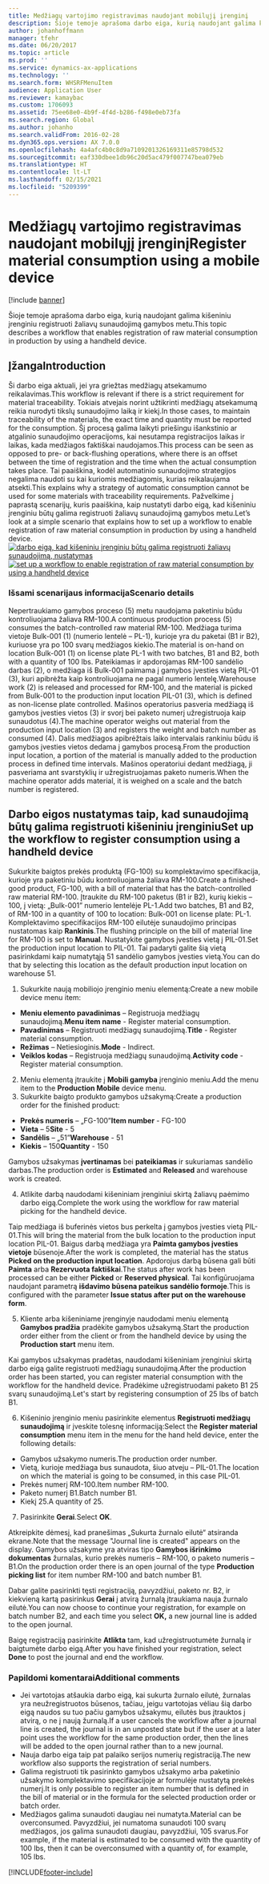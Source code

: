 ```yaml
---
title: Medžiagų vartojimo registravimas naudojant mobilųjį įrenginį
description: Šioje temoje aprašoma darbo eiga, kurią naudojant galima kišeniniu įrenginiu registruoti žaliavų sunaudojimą gamybos metu.
author: johanhoffmann
manager: tfehr
ms.date: 06/20/2017
ms.topic: article
ms.prod: ''
ms.service: dynamics-ax-applications
ms.technology: ''
ms.search.form: WHSRFMenuItem
audience: Application User
ms.reviewer: kamaybac
ms.custom: 1706093
ms.assetid: 75ee68e0-4b9f-4f4d-b286-f498e0eb73fa
ms.search.region: Global
ms.author: johanho
ms.search.validFrom: 2016-02-28
ms.dyn365.ops.version: AX 7.0.0
ms.openlocfilehash: 4a4afc4b0c8d9a7109201326169311e85798d532
ms.sourcegitcommit: eaf330dbee1db96c20d5ac479f007747bea079eb
ms.translationtype: HT
ms.contentlocale: lt-LT
ms.lasthandoff: 02/15/2021
ms.locfileid: "5209399"
---
```

# <a name="register-material-consumption-using-a-mobile-device"></a><span data-ttu-id="6152f-103">Medžiagų vartojimo registravimas naudojant mobilųjį įrenginį</span><span class="sxs-lookup"><span data-stu-id="6152f-103">Register material consumption using a mobile device</span></span>

[!include [banner](../includes/banner.md)]

<span data-ttu-id="6152f-104">Šioje temoje aprašoma darbo eiga, kurią naudojant galima kišeniniu įrenginiu registruoti žaliavų sunaudojimą gamybos metu.</span><span class="sxs-lookup"><span data-stu-id="6152f-104">This topic describes a workflow that enables registration of raw material consumption in production by using a handheld device.</span></span>

<a name="introduction"></a><span data-ttu-id="6152f-105">Įžanga</span><span class="sxs-lookup"><span data-stu-id="6152f-105">Introduction</span></span>
------------

<span data-ttu-id="6152f-106">Ši darbo eiga aktuali, jei yra griežtas medžiagų atsekamumo reikalavimas.</span><span class="sxs-lookup"><span data-stu-id="6152f-106">This workflow is relevant if there is a strict requirement for material traceability.</span></span> <span data-ttu-id="6152f-107">Tokiais atvejais norint užtikrinti medžiagų atsekamumą reikia nurodyti tikslų sunaudojimo laiką ir kiekį.</span><span class="sxs-lookup"><span data-stu-id="6152f-107">In those cases, to maintain traceability of the materials, the exact time and quantity must be reported for the consumption.</span></span> <span data-ttu-id="6152f-108">Šį procesą galima laikyti priešingu išankstinio ar atgalinio sunaudojimo operacijoms, kai nesutampa registracijos laikas ir laikas, kada medžiagos faktiškai naudojamos.</span><span class="sxs-lookup"><span data-stu-id="6152f-108">This process can be seen as opposed to pre- or back-flushing operations, where there is an offset between the time of registration and the time when the actual consumption takes place.</span></span> <span data-ttu-id="6152f-109">Tai paaiškina, kodėl automatinio sunaudojimo strategijos negalima naudoti su kai kuriomis medžiagomis, kurias reikalaujama atsekti.</span><span class="sxs-lookup"><span data-stu-id="6152f-109">This explains why a strategy of automatic consumption cannot be used for some materials with traceability requirements.</span></span> <span data-ttu-id="6152f-110">Pažvelkime į paprastą scenarijų, kuris paaiškina, kaip nustatyti darbo eigą, kad kišeniniu įrenginiu būtų galima registruoti žaliavų sunaudojimą gamybos metu.</span><span class="sxs-lookup"><span data-stu-id="6152f-110">Let’s look at a simple scenario that explains how to set up a workflow to enable registration of raw material consumption in production by using a handheld device.</span></span> <span data-ttu-id="6152f-111">[![darbo eigą, kad kišeniniu įrenginiu būtų galima registruoti žaliavų sunaudojimą, nustatymas](./media/scenario3.png)](./media/scenario3.png)</span><span class="sxs-lookup"><span data-stu-id="6152f-111">[![set up a workflow to enable registration of raw material consumption by using a handheld device](./media/scenario3.png)](./media/scenario3.png)</span></span>

### <a name="scenario-details"></a><span data-ttu-id="6152f-112">Išsami scenarijaus informacija</span><span class="sxs-lookup"><span data-stu-id="6152f-112">Scenario details</span></span>

<span data-ttu-id="6152f-113">Nepertraukiamo gamybos proceso (5) metu naudojama paketiniu būdu kontroliuojama žaliava RM-100.</span><span class="sxs-lookup"><span data-stu-id="6152f-113">A continuous production process (5) consumes the batch-controlled raw material RM-100.</span></span> <span data-ttu-id="6152f-114">Medžiaga turima vietoje Bulk-001 (1) (numerio lentelė – PL-1), kurioje yra du paketai (B1 ir B2), kuriuose yra po 100 svarų medžiagos kiekio.</span><span class="sxs-lookup"><span data-stu-id="6152f-114">The material is on-hand on location Bulk-001 (1) on license plate PL-1 with two batches, B1 and B2, both with a quantity of 100 lbs.</span></span> <span data-ttu-id="6152f-115">Pateikiamas ir apdorojamas RM-100 sandėlio darbas (2), o medžiaga iš Bulk-001 paimama į gamybos įvesties vietą PIL-01 (3), kuri apibrėžta kaip kontroliuojama ne pagal numerio lentelę.</span><span class="sxs-lookup"><span data-stu-id="6152f-115">Warehouse work (2) is released and processed for RM-100, and the material is picked from Bulk-001 to the production input location PIL-01 (3), which is defined as non-license plate controlled.</span></span> <span data-ttu-id="6152f-116">Mašinos operatorius pasveria medžiagą iš gamybos įvesties vietos (3) ir svorį bei paketo numerį užregistruoja kaip sunaudotus (4).</span><span class="sxs-lookup"><span data-stu-id="6152f-116">The machine operator weighs out material from the production input location (3) and registers the weight and batch number as consumed (4).</span></span> <span data-ttu-id="6152f-117">Dalis medžiagos apibrėžtais laiko intervalais rankiniu būdu iš gamybos įvesties vietos dedama į gamybos procesą.</span><span class="sxs-lookup"><span data-stu-id="6152f-117">From the production input location, a portion of the material is manually added to the production process in defined time intervals.</span></span> <span data-ttu-id="6152f-118">Mašinos operatoriui dedant medžiagą, ji pasveriama ant svarstyklių ir užregistruojamas paketo numeris.</span><span class="sxs-lookup"><span data-stu-id="6152f-118">When the machine operator adds material, it is weighed on a scale and the batch number is registered.</span></span>

## <a name="set-up-the-workflow-to-register-consumption-using-a-handheld-device"></a><span data-ttu-id="6152f-119">Darbo eigos nustatymas taip, kad sunaudojimą būtų galima registruoti kišeniniu įrenginiu</span><span class="sxs-lookup"><span data-stu-id="6152f-119">Set up the workflow to register consumption using a handheld device</span></span>
<span data-ttu-id="6152f-120">Sukurkite baigtos prekės produktą (FG-100) su komplektavimo specifikacija, kurioje yra paketiniu būdu kontroliuojama žaliava RM-100.</span><span class="sxs-lookup"><span data-stu-id="6152f-120">Create a finished-good product, FG-100, with a bill of material that has the batch-controlled raw material RM-100.</span></span> <span data-ttu-id="6152f-121">Įtraukite du RM-100 paketus (B1 ir B2), kurių kiekis – 100, į vietą: „Bulk-001” numerio lentelėje PL-1.</span><span class="sxs-lookup"><span data-stu-id="6152f-121">Add two batches, B1 and B2, of RM-100 in a quantity of 100 to location: Bulk-001 on license plate: PL-1.</span></span> <span data-ttu-id="6152f-122">Komplektavimo specifikacijos RM-100 eilutėje sunaudojimo principas nustatomas kaip **Rankinis**.</span><span class="sxs-lookup"><span data-stu-id="6152f-122">The flushing principle on the bill of material line for RM-100 is set to **Manual**.</span></span> <span data-ttu-id="6152f-123">Nustatykite gamybos įvesties vietą į PIL-01.</span><span class="sxs-lookup"><span data-stu-id="6152f-123">Set  the production input location to PIL-01.</span></span> <span data-ttu-id="6152f-124">Tai padaryti galite šią vietą pasirinkdami kaip numatytąją 51 sandėlio gamybos įvesties vietą.</span><span class="sxs-lookup"><span data-stu-id="6152f-124">You can do that by selecting this location as the default production input location on warehouse 51.</span></span>

1.  <span data-ttu-id="6152f-125">Sukurkite naują mobiliojo įrenginio meniu elementą:</span><span class="sxs-lookup"><span data-stu-id="6152f-125">Create a new mobile device menu item:</span></span> 

-    <span data-ttu-id="6152f-126">**Meniu elemento pavadinimas** – Registruoja medžiagų sunaudojimą.</span><span class="sxs-lookup"><span data-stu-id="6152f-126">**Menu item name** - Register material consumption.</span></span> 
-    <span data-ttu-id="6152f-127">**Pavadinimas** – Registruoti medžiagų sunaudojimą.</span><span class="sxs-lookup"><span data-stu-id="6152f-127">**Title** - Register material consumption.</span></span> 
-    <span data-ttu-id="6152f-128">**Režimas** – Netiesioginis.</span><span class="sxs-lookup"><span data-stu-id="6152f-128">**Mode** - Indirect.</span></span> 
-    <span data-ttu-id="6152f-129">**Veiklos kodas** – Registruoja medžiagų sunaudojimą.</span><span class="sxs-lookup"><span data-stu-id="6152f-129">**Activity code** - Register material consumption.</span></span>

2.  <span data-ttu-id="6152f-130">Meniu elementą įtraukite į **Mobili gamyba** įrenginio meniu.</span><span class="sxs-lookup"><span data-stu-id="6152f-130">Add the menu item to the **Production Mobile** device menu.</span></span>
3.  <span data-ttu-id="6152f-131">Sukurkite baigto produkto gamybos užsakymą:</span><span class="sxs-lookup"><span data-stu-id="6152f-131">Create a production order for the finished product:</span></span> 

-    <span data-ttu-id="6152f-132">**Prekės numeris** – „FG-100”</span><span class="sxs-lookup"><span data-stu-id="6152f-132">**Item number** - FG-100</span></span> 
-    <span data-ttu-id="6152f-133">**Vieta** – 5</span><span class="sxs-lookup"><span data-stu-id="6152f-133">**Site** - 5</span></span> 
-    <span data-ttu-id="6152f-134">**Sandėlis** – „51”</span><span class="sxs-lookup"><span data-stu-id="6152f-134">**Warehouse** - 51</span></span> 
-    <span data-ttu-id="6152f-135">**Kiekis** – 150</span><span class="sxs-lookup"><span data-stu-id="6152f-135">**Quantity** - 150</span></span>

<span data-ttu-id="6152f-136">Gamybos užsakymas **įvertinamas** bei **pateikiamas** ir sukuriamas sandėlio darbas.</span><span class="sxs-lookup"><span data-stu-id="6152f-136">The production order is **Estimated** and **Released** and warehouse work is created.</span></span>

4.  <span data-ttu-id="6152f-137">Atlikite darbą naudodami kišeniniam įrenginiui skirtą žaliavų paėmimo darbo eigą.</span><span class="sxs-lookup"><span data-stu-id="6152f-137">Complete the work using the workflow for raw material picking for the handheld device.</span></span>

<span data-ttu-id="6152f-138">Taip medžiaga iš buferinės vietos bus perkelta į gamybos įvesties vietą PIL-01.</span><span class="sxs-lookup"><span data-stu-id="6152f-138">This will bring the material from the bulk location to the production input location PIL-01.</span></span> <span data-ttu-id="6152f-139">Baigus darbą medžiaga yra **Paimta gamybos įvesties vietoje** būsenoje.</span><span class="sxs-lookup"><span data-stu-id="6152f-139">After the work is completed, the material has the status **Picked on the production input location**.</span></span> <span data-ttu-id="6152f-140">Apdorojus darbą būsena gali būti **Paimta** arba **Rezervuota faktiškai**.</span><span class="sxs-lookup"><span data-stu-id="6152f-140">The status after work has been processed can be either **Picked** or **Reserved physical**.</span></span> <span data-ttu-id="6152f-141">Tai konfigūruojama naudojant parametrą **išdavimo būsena pateikus sandėlio formoje**.</span><span class="sxs-lookup"><span data-stu-id="6152f-141">This is configured with the parameter **Issue status after put on the warehouse form**.</span></span>

5.  <span data-ttu-id="6152f-142">Kliente arba kišeniniame įrenginyje naudodami meniu elementą **Gamybos pradžia** pradėkite gamybos užsakymą.</span><span class="sxs-lookup"><span data-stu-id="6152f-142">Start the production order either from the client or from the handheld device by using the **Production start** menu item.</span></span>

<span data-ttu-id="6152f-143">Kai gamybos užsakymas pradėtas, naudodami kišeniniam įrenginiui skirtą darbo eigą galite registruoti medžiagų sunaudojimą.</span><span class="sxs-lookup"><span data-stu-id="6152f-143">After the production order has been started, you can register material consumption with the workflow for the handheld device.</span></span> <span data-ttu-id="6152f-144">Pradėkime užregistruodami paketo B1 25 svarų sunaudojimą.</span><span class="sxs-lookup"><span data-stu-id="6152f-144">Let's start by registering consumption of 25 lbs of batch B1.</span></span>

6.  <span data-ttu-id="6152f-145">Kišeninio įrenginio meniu pasirinkite elementus **Registruoti medžiagų** **sunaudojimą** ir įveskite tolesnę informaciją:</span><span class="sxs-lookup"><span data-stu-id="6152f-145">Select the **Register material** **consumption** menu item in the menu for the hand held device, enter the following details:</span></span> 

-    <span data-ttu-id="6152f-146">Gamybos užsakymo numeris.</span><span class="sxs-lookup"><span data-stu-id="6152f-146">The production order number.</span></span> 
-    <span data-ttu-id="6152f-147">Vietą, kurioje medžiaga bus sunaudota, šiuo atveju – PIL-01.</span><span class="sxs-lookup"><span data-stu-id="6152f-147">The location on which the material is going to be consumed, in this case PIL-01.</span></span> 
-    <span data-ttu-id="6152f-148">Prekės numerį RM-100.</span><span class="sxs-lookup"><span data-stu-id="6152f-148">Item number RM-100.</span></span> 
-    <span data-ttu-id="6152f-149">Paketo numerį B1.</span><span class="sxs-lookup"><span data-stu-id="6152f-149">Batch number B1.</span></span> 
-    <span data-ttu-id="6152f-150">Kiekį 25.</span><span class="sxs-lookup"><span data-stu-id="6152f-150">A quantity of 25.</span></span>

7.  <span data-ttu-id="6152f-151">Pasirinkite **Gerai**.</span><span class="sxs-lookup"><span data-stu-id="6152f-151">Select **OK**.</span></span>

<span data-ttu-id="6152f-152">Atkreipkite dėmesį, kad pranešimas „Sukurta žurnalo eilutė“ atsiranda ekrane.</span><span class="sxs-lookup"><span data-stu-id="6152f-152">Note that the message "Journal line is created" appears on the display.</span></span> <span data-ttu-id="6152f-153">Gamybos užsakyme yra atviras tipo **Gamybos išrinkimo dokumentas** žurnalas, kurio prekės numeris – RM-100, o paketo numeris – B1.</span><span class="sxs-lookup"><span data-stu-id="6152f-153">On the production order there is an open journal of the type **Production picking list** for item number RM-100 and batch number B1.</span></span> 

<span data-ttu-id="6152f-154">Dabar galite pasirinkti tęsti registraciją, pavyzdžiui, paketo nr. B2, ir kiekvieną kartą pasirinkus **Gerai** į atvirą žurnalą įtraukiama nauja žurnalo eilutė.</span><span class="sxs-lookup"><span data-stu-id="6152f-154">You can now choose to continue your registration, for example on batch number B2, and each time you select **OK,** a new journal line is added to the open journal.</span></span> 

<span data-ttu-id="6152f-155">Baigę registraciją pasirinkite **Atlikta** tam, kad užregistruotumėte žurnalą ir baigtumėte darbo eigą.</span><span class="sxs-lookup"><span data-stu-id="6152f-155">After you have finished your registration, select **Done** to post the journal and end the workflow.</span></span>

### <a name="additional-comments"></a><span data-ttu-id="6152f-156">Papildomi komentarai</span><span class="sxs-lookup"><span data-stu-id="6152f-156">Additional comments</span></span> 

-   <span data-ttu-id="6152f-157">Jei vartotojas atšaukia darbo eigą, kai sukurta žurnalo eilutė, žurnalas yra neužregistruotos būsenos, tačiau, jeigu vartotojas vėliau šią darbo eigą naudos su tuo pačiu gamybos užsakymu, eilutės bus įtrauktos į atvirą, o ne į naują žurnalą.</span><span class="sxs-lookup"><span data-stu-id="6152f-157">If a user cancels the workflow after a journal line is created, the journal is in an unposted state but if the user at a later point uses the workflow for the same production order, then the lines will be added to the open journal rather than to a new journal.</span></span>
-   <span data-ttu-id="6152f-158">Nauja darbo eiga taip pat palaiko serijos numerių registraciją.</span><span class="sxs-lookup"><span data-stu-id="6152f-158">The new workflow also supports the registration of serial numbers.</span></span>
-   <span data-ttu-id="6152f-159">Galima registruoti tik pasirinkto gamybos užsakymo arba paketinio užsakymo komplektavimo specifikacijoje ar formulėje nustatytą prekės numerį.</span><span class="sxs-lookup"><span data-stu-id="6152f-159">It is only possible to register an item number that is defined in the bill of material or in the formula for the selected production order or batch order.</span></span>
-   <span data-ttu-id="6152f-160">Medžiagos galima sunaudoti daugiau nei numatyta.</span><span class="sxs-lookup"><span data-stu-id="6152f-160">Material can be overconsumed.</span></span> <span data-ttu-id="6152f-161">Pavyzdžiui, jei numatoma sunaudoti 100 svarų medžiagos, jos galima sunaudoti daugiau, pavyzdžiui, 105 svarus.</span><span class="sxs-lookup"><span data-stu-id="6152f-161">For example, if the material is estimated to be consumed with the quantity of 100 lbs, then it can be overconsumed with a quantity of, for example, 105 lbs.</span></span>




[!INCLUDE[footer-include](../../includes/footer-banner.md)]